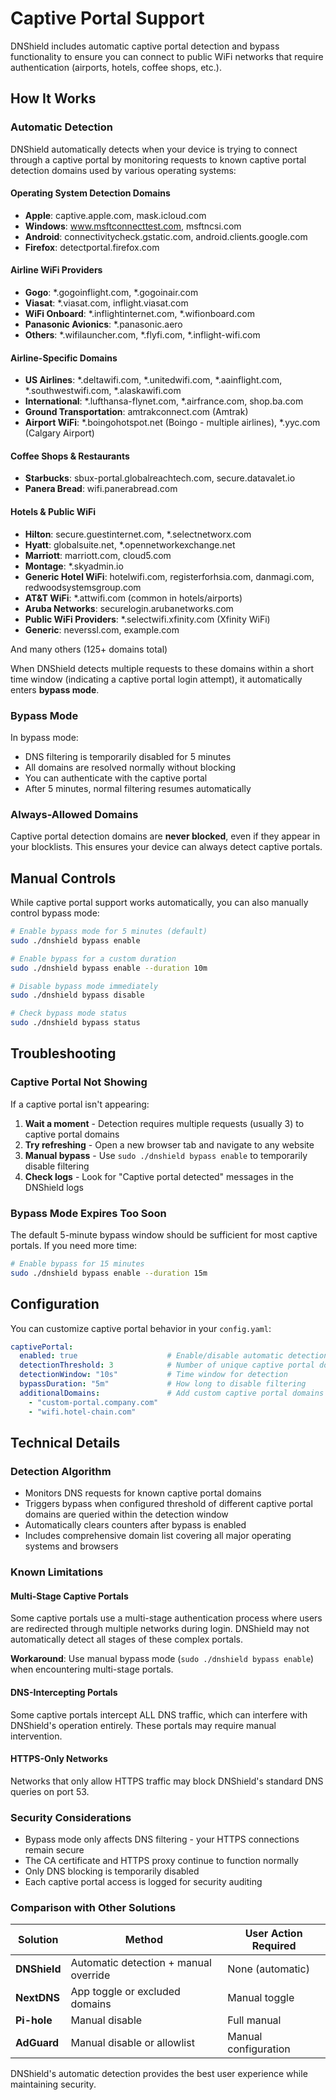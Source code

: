 # Captive Portal Support

DNShield includes automatic captive portal detection and bypass functionality to ensure you can connect to public WiFi networks that require authentication (airports, hotels, coffee shops, etc.).

## How It Works

### Automatic Detection
DNShield automatically detects when your device is trying to connect through a captive portal by monitoring requests to known captive portal detection domains used by various operating systems:

#### Operating System Detection Domains
- **Apple**: captive.apple.com, mask.icloud.com
- **Windows**: www.msftconnecttest.com, msftncsi.com  
- **Android**: connectivitycheck.gstatic.com, android.clients.google.com
- **Firefox**: detectportal.firefox.com

#### Airline WiFi Providers
- **Gogo**: *.gogoinflight.com, *.gogoinair.com
- **Viasat**: *.viasat.com, inflight.viasat.com
- **WiFi Onboard**: *.inflightinternet.com, *.wifionboard.com
- **Panasonic Avionics**: *.panasonic.aero
- **Others**: *.wifilauncher.com, *.flyfi.com, *.inflight-wifi.com

#### Airline-Specific Domains
- **US Airlines**: *.deltawifi.com, *.unitedwifi.com, *.aainflight.com, *.southwestwifi.com, *.alaskawifi.com
- **International**: *.lufthansa-flynet.com, *.airfrance.com, shop.ba.com
- **Ground Transportation**: amtrakconnect.com (Amtrak)
- **Airport WiFi**: *.boingohotspot.net (Boingo - multiple airlines), *.yyc.com (Calgary Airport)

#### Coffee Shops & Restaurants
- **Starbucks**: sbux-portal.globalreachtech.com, secure.datavalet.io
- **Panera Bread**: wifi.panerabread.com

#### Hotels & Public WiFi
- **Hilton**: secure.guestinternet.com, *.selectnetworx.com
- **Hyatt**: globalsuite.net, *.opennetworkexchange.net
- **Marriott**: marriott.com, cloud5.com
- **Montage**: *.skyadmin.io
- **Generic Hotel WiFi**: hotelwifi.com, registerforhsia.com, danmagi.com, redwoodsystemsgroup.com
- **AT&T WiFi**: *.attwifi.com (common in hotels/airports)
- **Aruba Networks**: securelogin.arubanetworks.com
- **Public WiFi Providers**: *.selectwifi.xfinity.com (Xfinity WiFi)
- **Generic**: neverssl.com, example.com

And many others (125+ domains total)

When DNShield detects multiple requests to these domains within a short time window (indicating a captive portal login attempt), it automatically enters **bypass mode**.

### Bypass Mode
In bypass mode:
- DNS filtering is temporarily disabled for 5 minutes
- All domains are resolved normally without blocking
- You can authenticate with the captive portal
- After 5 minutes, normal filtering resumes automatically

### Always-Allowed Domains
Captive portal detection domains are **never blocked**, even if they appear in your blocklists. This ensures your device can always detect captive portals.

## Manual Controls

While captive portal support works automatically, you can also manually control bypass mode:

```bash
# Enable bypass mode for 5 minutes (default)
sudo ./dnshield bypass enable

# Enable bypass for a custom duration
sudo ./dnshield bypass enable --duration 10m

# Disable bypass mode immediately
sudo ./dnshield bypass disable

# Check bypass mode status
sudo ./dnshield bypass status
```

## Troubleshooting

### Captive Portal Not Showing
If a captive portal isn't appearing:

1. **Wait a moment** - Detection requires multiple requests (usually 3) to captive portal domains
2. **Try refreshing** - Open a new browser tab and navigate to any website
3. **Manual bypass** - Use `sudo ./dnshield bypass enable` to temporarily disable filtering
4. **Check logs** - Look for "Captive portal detected" messages in the DNShield logs

### Bypass Mode Expires Too Soon
The default 5-minute bypass window should be sufficient for most captive portals. If you need more time:

```bash
# Enable bypass for 15 minutes
sudo ./dnshield bypass enable --duration 15m
```

## Configuration

You can customize captive portal behavior in your `config.yaml`:

```yaml
captivePortal:
  enabled: true                    # Enable/disable automatic detection
  detectionThreshold: 3            # Number of unique captive portal domains to trigger bypass
  detectionWindow: "10s"           # Time window for detection
  bypassDuration: "5m"             # How long to disable filtering
  additionalDomains:               # Add custom captive portal domains
    - "custom-portal.company.com"
    - "wifi.hotel-chain.com"
```

## Technical Details

### Detection Algorithm
- Monitors DNS requests for known captive portal domains
- Triggers bypass when configured threshold of different captive portal domains are queried within the detection window
- Automatically clears counters after bypass is enabled
- Includes comprehensive domain list covering all major operating systems and browsers

### Known Limitations

#### Multi-Stage Captive Portals
Some captive portals use a multi-stage authentication process where users are redirected through multiple networks during login. DNShield may not automatically detect all stages of these complex portals. 

**Workaround**: Use manual bypass mode (`sudo ./dnshield bypass enable`) when encountering multi-stage portals.

#### DNS-Intercepting Portals
Some captive portals intercept ALL DNS traffic, which can interfere with DNShield's operation entirely. These portals may require manual intervention.

#### HTTPS-Only Networks
Networks that only allow HTTPS traffic may block DNShield's standard DNS queries on port 53.

### Security Considerations
- Bypass mode only affects DNS filtering - your HTTPS connections remain secure
- The CA certificate and HTTPS proxy continue to function normally
- Only DNS blocking is temporarily disabled
- Each captive portal access is logged for security auditing

### Comparison with Other Solutions

| Solution | Method | User Action Required |
|----------|--------|---------------------|
| **DNShield** | Automatic detection + manual override | None (automatic) |
| **NextDNS** | App toggle or excluded domains | Manual toggle |
| **Pi-hole** | Manual disable | Full manual |
| **AdGuard** | Manual disable or allowlist | Manual configuration |

DNShield's automatic detection provides the best user experience while maintaining security.
